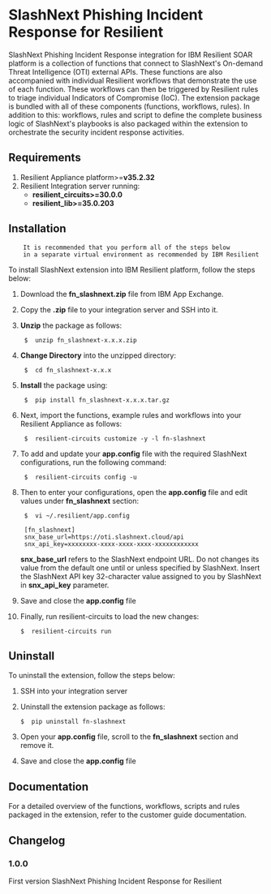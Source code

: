 # SlashNext Phishing Incident Response for Resilient

SlashNext Phishing Incident Response integration for IBM Resilient 
SOAR platform is a collection of functions that connect to SlashNext's 
On-demand Threat Intelligence (OTI) external APIs. These functions are 
also accompanied with individual Resilient workflows that demonstrate 
the use of each function. These workflows can then be triggered by 
Resilient rules to triage individual Indicators of Compromise (IoC). 
The extension package is bundled with all of these components 
(functions, workflows, rules). In addition to this: workflows, 
rules and script to define the complete business logic of SlashNext's 
playbooks is also packaged within the extension to orchestrate the 
security incident response activities. 

## Requirements 
1. Resilient Appliance platform>=**v35.2.32**
2. Resilient Integration server running:
    * **resilient_circuits>=30.0.0**
    * **resilient_lib>=35.0.203**

## Installation

        It is recommended that you perform all of the steps below 
        in a separate virtual environment as recommended by IBM Resilient

To install SlashNext extension into IBM Resilient platform, 
follow the steps below:

1. Download the **fn_slashnext.zip** file from IBM App Exchange.

2. Copy the **.zip** file to your integration server and SSH into it.

3. **Unzip** the package as follows:

        $  unzip fn_slashnext-x.x.x.zip

4. **Change Directory** into the unzipped directory:

        $  cd fn_slashnext-x.x.x

5. **Install** the package using:

        $  pip install fn_slashnext-x.x.x.tar.gz

6. Next, import the functions, example rules and workflows into 
your Resilient Appliance as follows:

        $  resilient-circuits customize -y -l fn-slashnext

7. To add and update your **app.config** file with the required 
SlashNext configurations, run the following command:

        $  resilient-circuits config -u

8. Then to enter your configurations, open the **app.config** file 
and edit values under **fn_slashnext** section:

        $  vi ~/.resilient/app.config        

        [fn_slashnext]
        snx_base_url=https://oti.slashnext.cloud/api
        snx_api_key=xxxxxxxx-xxxx-xxxx-xxxx-xxxxxxxxxxxx
        
    **snx_base_url** refers to the SlashNext endpoint URL. Do not changes 
    its value from the default one until or unless specified by SlashNext.
    Insert the SlashNext API key 32-character value assigned to you by 
    SlashNext in **snx_api_key** parameter.

9. Save and close the **app.config** file

10. Finally, run resilient-circuits to load the new changes:

        $  resilient-circuits run
        
        
## Uninstall
        
To uninstall the extension, follow the steps below:

1. SSH into your integration server

2. Uninstall the extension package as follows:

       $  pip uninstall fn-slashnext

3. Open your **app.config** file, scroll to the **fn_slashnext**
section and remove it.
    
4. Save and close the **app.config** file

## Documentation

For a detailed overview of the functions, workflows, scripts and rules
packaged in the extension, refer to the customer guide documentation. 

## Changelog
### 1.0.0
First version SlashNext Phishing Incident Response for Resilient
